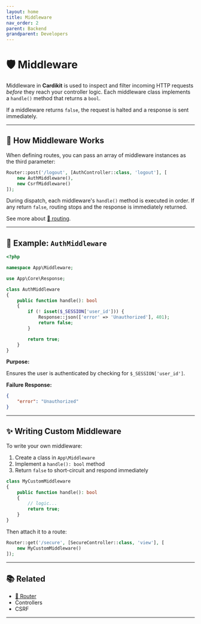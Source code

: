 ```yaml
---
layout: home
title: Middleware
nav_order: 2
parent: Backend
grandparent: Developers
---
```


# 🛡️ Middleware

Middleware in **Cardikit** is used to inspect and filter incoming HTTP requests *before* they reach your controller logic. Each middleware class implements a `handle()` method that returns a `bool`.

If a middleware returns `false`, the request is halted and a response is sent immediately.

---

## 🔧 How Middleware Works

When defining routes, you can pass an array of middleware instances as the third parameter:

```php
Router::post('/logout', [AuthController::class, 'logout'], [
    new AuthMiddleware(),
    new CsrfMiddleware()
]);
```

During dispatch, each middleware's `handle()` method is executed in order. If any return `false`, routing stops and the response is immediately returned.

See more about [🧭 routing](./router.html).

---

## 🧪 Example: `AuthMiddleware`

```php
<?php

namespace App\Middleware;

use App\Core\Response;

class AuthMiddleware
{
    public function handle(): bool
    {
        if (! isset($_SESSION['user_id'])) {
            Response::json(['error' => 'Unauthorized'], 401);
            return false;
        }

        return true;
    }
}
```

**Purpose:**

Ensures the user is authenticated by checking for `$_SESSION['user_id']`.

**Failure Response:**

```json
{
    "error": "Unauthorized"
}
```

---

## ✨ Writing Custom Middleware

To write your own middleware:

1. Create a class in `App\Middleware`
2. Implement a `handle(): bool` method
3. Return `false` to short-circuit and respond immediately

```php
class MyCustomMiddleware
{
    public function handle(): bool
    {
        // logic...
        return true;
    }
}
```

Then attach it to a route:

```php
Router::get('/secure', [SecureController::class, 'view'], [
    new MyCustomMiddleware()
]);
```

---

## 📚 Related

- [🧭 Router](./router.html)
- Controllers
- CSRF

---
